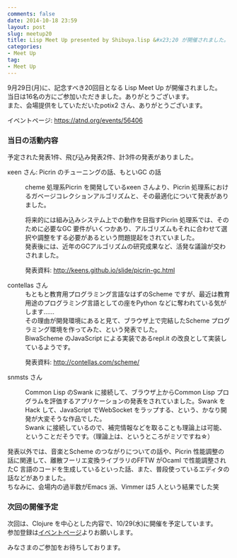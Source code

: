 ```yaml
---
comments: false
date: 2014-10-18 23:59
layout: post
slug: meetup20
title: Lisp Meet Up presented by Shibuya.lisp &#x23;20 が開催されました。
categories:
- Meet Up
tag:
- Meet Up
---
```


<p>
9月29日(月)に、記念すべき20回目となる Lisp Meet Up が開催されました。<br />
当日は16名の方にご参加いただきました。ありがとうございます。<br />
また、会場提供をしていただいたpotix2 さん、ありがとうございます。<br />
</p>
<p>
イベントページ: <a href="https://atnd.org/events/56406">https://atnd.org/events/56406</a>
</p>

<h3>当日の活動内容</h3>
<p>
予定された発表1件、飛び込み発表2件、計3件の発表がありました。 
</p>
<dl>
<dt>κeen さん: Picrin のチューニングの話、もといGC の話</dt>
<dd>
<p>
cheme 処理系Picrin を開発しているκeen さんより、Picrin 処理系におけるガベージコレクションアルゴリズムと、その最適化について発表がありました。
</p>
<p>
将来的には組み込みシステム上での動作を目指すPicrin 処理系では、そのために必要なGC 要件がいくつかあり、アルゴリズムもそれに合わせて選択や調整をする必要があるという問題提起をされていました。<br />
発表後には、近年のGCアルゴリズムの研究成果など、活発な議論が交わされました。
</p>
<p>
発表資料: <a href="http://keens.github.io/slide/picrin-gc.html">http://keens.github.io/slide/picrin-gc.html</a>
</p>
</dd>
<dt>contellas さん</dt>
<dd>
もともと教育用プログラミング言語なはずのScheme ですが、最近は教育用途のプログラミング言語としての座をPython などに奪われている気がします…… <br />
その理由が開発環境にあると見て、ブラウザ上で完結したScheme プログラミング環境を作ってみた、という発表でした。<br />
BiwaScheme のJavaScript による実装であるrepl.it の改良として実装しているようです。
</p>
<p>
発表資料: <a href="http://contellas.com/scheme/">http://contellas.com/scheme/</a>
</p>
</dd>
<dt>snmsts さん</dt>
<dd>
<p>
Common Lisp のSwank に接続して、ブラウザ上からCommon Lisp プログラムを評価するアプリケーションの発表をされていました。Swank をHack して、JavaScript でWebSocket をラップする、という、かなり開発が大変そうな作品でした。<br />
Swank に接続しているので、補完情報などを取ることも理論上は可能、ということだそうです。（理論上は、というところがミソですね☆）<br />
</p>
</dd>
</dl>
<p>
発表以外では、音楽とScheme のつながりについての話や、Picrin 性能調整の話に関連して、離散フーリエ変換ライブラリのFFTW がOcaml で性能調整されたC 言語のコードを生成しているといった話、また、普段使っているエディタの話などがありました。<br />
ちなみに、会場内の過半数がEmacs 派、Vimmer は5 人という結果でした笑
</p>

<h3>次回の開催予定</h3>
<p>
次回は、Clojure を中心とした内容で、10/29(水)に開催を予定しています。<br />
参加登録は<a href="https://atnd.org/events/53806">イベントページ</a>よりお願いします。
</p>
<p>
みなさまのご参加をお待ちしております。
</p>
